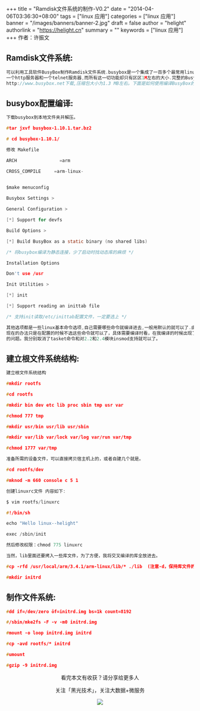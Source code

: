+++
title = "Ramdisk文件系统的制作-V0.2"
date = "2014-04-06T03:36:30+08:00"
tags = ["linux 应用"]
categories = ["linux 应用"]
banner = "/images/banners/banner-2.jpg"
draft = false
author = "helight"
authorlink = "https://helight.cn"
summary = ""
keywords = ["linux 应用"]
+++
作者：许振文

## Ramdisk文件系统:
```c
可以利用工具软件BusyBox制作Ramdisk文件系统.busybox是一个集成了一百多个最常用linux命令和工具的软件,他甚至还集成了
一个http服务器和一个telnet服务器,而所有这一切功能却只有区区1M左右的大小.完整的BusyBox源代码可以从
http://www.busybox.net下载,压缩包大小为1.3 MB左右。下面是如何使用编译BusyBox的过程。
```
<!--more-->
## busybox配置编译:
```c
下载busybox到本地文件夹并解压。

#tar jxvf busybox-1.10.1.tar.bz2 

# cd busybox-1.10.1/

修改 Makefile

ARCH                =arm

CROSS_COMPILE     =arm-linux-
 

$make menuconfig

Busybox Settings >

General Configuration >

[*] Support for devfs

Build Options >

[*] Build BusyBox as a static binary (no shared libs)

/* 将busybox编译为静态连接，少了启动时找动态库的麻烦 */

Installation Options

Don't use /usr

Init Utilities >

[*] init

[*] Support reading an inittab file

/* 支持init读取/etc/inittab配置文件，一定要选上 */

其他选项都是一些linux基本命令选项,自己需要哪些命令就编译进去,一般用默认的就可以了.由于库的问题可能有些命令编译不过去，
现在的办法只是在配置的时候不选这些命令就可以了，具体需要编译时看，在我编译的时候出现了taskset和insmod_main编译错误
的问题。我分别取消了tasket命令和对2.2和2.4模块insmod支持就可以了。
```
## 建立根文件系统结构:
```c
建立根文件系统结构

#mkdir rootfs

#cd rootfs

#mkdir bin dev etc lib proc sbin tmp usr var

#chmod 777 tmp

#mkdir usr/bin usr/lib usr/sbin

#mkdir var/lib var/lock var/log var/run var/tmp

#chmod 1777 var/tmp

准备所需的设备文件，可以直接拷贝宿主机上的，或者自建几个就是。

#cd rootfs/dev

#mknod -m 660 console c 5 1

创建linuxrc文件 内容如下:

$ vim rootfs/linuxrc

#!/bin/sh

echo "Hello linux--helight"

exec /sbin/init

然后修改权限：chmod 775 linuxrc

当然，lib里面还要拷入一些库文件，为了方便，我将交叉编译的库全放进去。

#cp -rfd /usr/local/arm/3.4.1/arm-linux/lib/* ./lib  (注意-d，保持库文件的链接关系)

#mkdir initrd
```
## 制作文件系统:
```c
#dd if=/dev/zero ōf=initrd.img bs=1k count=8192

#/sbin/mke2fs -F -v -m0 initrd.img

#mount -o loop initrd.img initrd

#cp -avd rootfs/* initrd

#umount

#gzip -9 initrd.img 
```



<center>
看完本文有收获？请分享给更多人<br>

关注「黑光技术」，关注大数据+微服务<br>

![](/images/qrcode_helight_tech.jpg)
</center>
